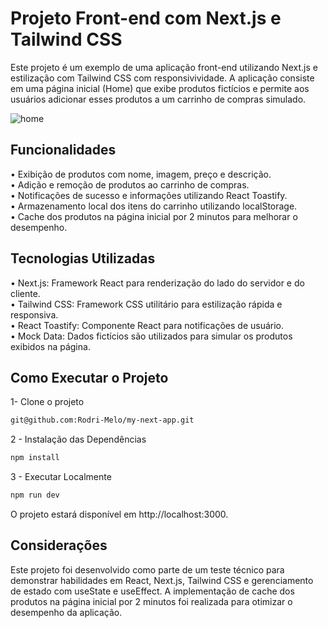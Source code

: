 # Projeto Front-end com Next.js e Tailwind CSS

Este projeto é um exemplo de uma aplicação front-end utilizando Next.js e estilização com Tailwind CSS com responsivividade. A aplicação consiste em uma página inicial (Home) que exibe produtos fictícios e permite aos usuários adicionar esses produtos a um carrinho de compras simulado.

![home](https://i.imgur.com/6U8EWmX.jpeg)


## Funcionalidades

• Exibição de produtos com nome, imagem, preço e descrição.  
• Adição e remoção de produtos ao carrinho de compras.  
• Notificações de sucesso e informações utilizando React Toastify.  
• Armazenamento local dos itens do carrinho utilizando localStorage.  
• Cache dos produtos na página inicial por 2 minutos para melhorar o desempenho.  

## Tecnologias Utilizadas

• Next.js: Framework React para renderização do lado do servidor e do cliente.  
• Tailwind CSS: Framework CSS utilitário para estilização rápida e responsiva.  
• React Toastify: Componente React para notificações de usuário.  
• Mock Data: Dados fictícios são utilizados para simular os produtos exibidos na página.  


## Como Executar o Projeto

1- Clone o projeto 

```bash
git@github.com:Rodri-Melo/my-next-app.git
```

2 - Instalação das Dependências

```bash
npm install
```

3 - Executar Localmente

```bash
npm run dev
```

O projeto estará disponível em http://localhost:3000.

## Considerações

Este projeto foi desenvolvido como parte de um teste técnico para demonstrar habilidades em React, Next.js, Tailwind CSS e gerenciamento de estado com useState e useEffect. A implementação de cache dos produtos na página inicial por 2 minutos foi realizada para otimizar o desempenho da aplicação.

